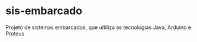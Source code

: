 sis-embarcado
=============

Projeto de sistemas embarcados, que ultiliza as tecnologias Java, Arduino e Proteus
